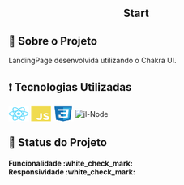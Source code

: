 <div align="center">
<h2>Start</h2>
    </div>
<!-- 
## :point_right: Acesse o Projeto
 -->


## :dart: Sobre o Projeto
LandingPage desenvolvida utilizando o Chakra UI.


## ❗ Tecnologias Utilizadas

  <div style="display: inline_block">
  <img align="center" alt="jl-REACT" height="30" width="40" src="https://raw.githubusercontent.com/devicons/devicon/master/icons/react/react-original.svg">  
  <img align="center" alt="jl-Js" height="30" width="40" src="https://raw.githubusercontent.com/devicons/devicon/master/icons/javascript/javascript-plain.svg">
  <img align="center" alt="jl-CSS" height="30" width="40" src="https://raw.githubusercontent.com/devicons/devicon/master/icons/css3/css3-original.svg">
   <img align="center" alt="jl-Node" height="30" width="40" src="https://media.graphassets.com/91q3gAEGSh6HCrpnPgxS">

  </div>
  


## :running: Status do Projeto

<h4 align="left">
Funcionalidade :white_check_mark: <br>
Responsividade	:white_check_mark:
</h4>